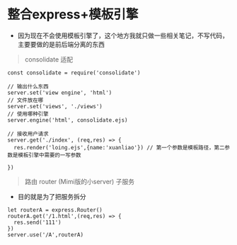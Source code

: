 # 整合express+模板引擎
* 因为现在不会使用模板引擎了，这个地方我就只做一些相关笔记，不写代码，主要要做的是前后端分离的东西

> consolidate 适配
```
const consolidate = require('consolidate')

// 输出什么东西
server.set('view engine', 'html')
// 文件放在哪
server.set('views', './views')
// 使用哪种引擎
server.engine('html', consolidate.ejs)

// 接收用户请求
server.get('./index', (req,res) => {
  res.render('loing.ejs',{name:'xuanliao'}) // 第一个参数是模板路径，第二参数是模板引擎中需要的一写参数

})
```

> 路由 router (Mimi版的小server) 子服务
* 目的就是为了把服务拆分
```
let routerA = express.Router()
routerA.get('/1.html',(req,res) => {
  res.send('111')
})
server.use('/A',routerA)


```